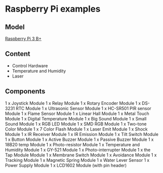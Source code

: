 # Raspberry Pi examples

## Model
[Raspberry Pi 3 B+](https://www.raspberrypi.org/products/raspberry-pi-3-model-b-plus/)


## Content

- Control Hardware
- Temperature and Humidity
- Laser

## Components

1 x Joystick Module 
1 x Relay Module 
1 x Rotary Encoder Module 
1 x DS-3231 RTC Module 
1 x Ultrasonic Sensor Module 
1 x HC-SR501 PIR sensor Module 
1 x Flame Sensor Module 
1 x Linear Hall Module 
1 x Metal Touch Module 
1 x Digital Temperature Module 
1 x Big Sound Module 
1 x Small Sound Module 
1 x RGB LED Module 
1 x SMD RGB Module 
1 x Two-tone Color Module 
1 x 7 Color Flash Module 
1 x Laser Emit Module 
1 x Shock Module 
1 x IR Receiver Module 
1 x IR Emission Module 
1 x Tilt Switch Module 
1 x Button Module 
1 x Active Buzzer Module
1 x Passive Buzzer Module 
1 x 18B20 temp Module 
1 x Photo-resistor Module 
1 x Temperature and Humidity Module 
1 x GY-521 Module 
1 x Photo-interrupter Module 
1 x the Tap Module Module 
1 x Membrane Switch Module 
1 x Avoidance Module 
1 x Tracking Module 
1 x Magnetic Spring Module 
1 x Water Lever Sensor 
1 x Power Supply Module 
1 x LCD1602 Module (with pin header)

